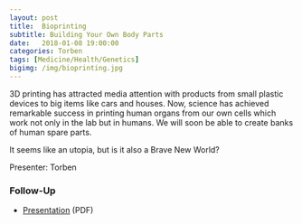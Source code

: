 ```yaml
---
layout: post
title:  Bioprinting
subtitle: Building Your Own Body Parts
date:   2018-01-08 19:00:00
categories: Torben
tags: [Medicine/Health/Genetics]
bigimg: /img/bioprinting.jpg
---
```


3D printing has attracted media attention with products from small plastic devices to big items like cars and houses. Now, science has achieved remarkable success in printing human organs from our own cells which work not only in the lab but in humans. We will soon be able to create banks of human spare parts. 

It seems like an utopia, but is it also a Brave New World?

Presenter: Torben

### Follow-Up

* [Presentation](/assets/present/2018/bioprinting.pdf) (PDF)